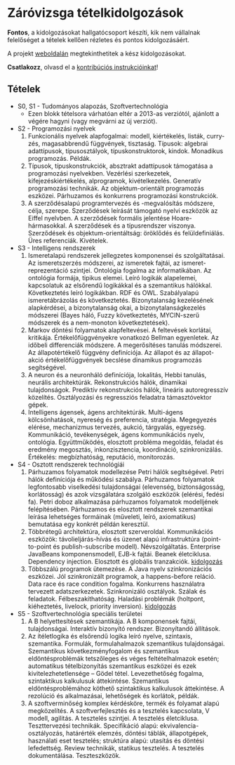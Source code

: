 # Záróvizsga tételkidolgozások

**Fontos**, a kidolgozásokat hallgatócsoport készíti, kik nem vállalnak felelőséget a tételek kellően rézletes és
pontos kidolgozásáért.

A projekt [weboldalán](https://rockkid777.github.io/pti-msc-2015-zv/) megtekinthetitek a kész kidolgozásokat.

**Csatlakozz**, olvasd el a [kontribúciós instrukcióinkat](CONTRIBUTING.md)!

## Tételek

- S0, S1 - Tudományos alapozás, Szoftvertechnológia
    + Ezen blokk tételsora várhatóan eltér a 2013-as verziótól, ajánlott a végére hagyni (vagy megvárni az új verziót).
- S2 - Programozási nyelvek
    1. Funkcionális nyelvek alapfogalmai: modell, kiértékelés, listák, curry-zés, magasabbrendű függvények, tisztaság.
    Típusok: algebrai adattípusok, típusosztályok, típuskonstruktorok, kindok. Monadikus programozás. Példák.
    2. Típusok, típuskonstrukciók, absztrakt adattípusok támogatása a programozási nyelvekben. Vezérlési szerkezetek,
    kifejezéskiértékelés, alprogramok, kivételkezelés. Generatív programozási technikák. Az objektum-orientált
    programozás eszközei. Párhuzamos és konkurrens programozási konstrukciók.
    3. A szerződésalapú programtervezés és -megvalósítás módszere, célja, szerepe. Szerződések leírását támogató nyelvi
    eszközök az Eiffel nyelvben. A szerződések formális jelentése Hoare-hármasokkal. A szerződések és a típusrendszer
    viszonya. Szerződések és objektum-orientáltság: öröklődés és felüldefiniálás. Üres referenciák. Kivételek.
- S3 - Intelligens rendszerek
    1. Ismeretalapú rendszerek jellegzetes komponensei és szolgáltatásai. Az ismeretszerzés módszerei, az ismeretek
    fajtái, az ismeret-reprezentáció szintjei. Ontológia fogalma az informatikában. Az ontológia formája, tipikus elemei.
    Leíró logikák alapelemei, kapcsolatuk az elsőrendű logikákkal és a szemantikus hálókkal. Következtetés leíró
    logikákban. RDF és OWL. Szabályalapú ismeretábrázolás és következtetés. Bizonytalanság kezelésének alapkérdései, a
    bizonytalanság okai, a bizonytalanságkezelés módszerei (Bayes háló, Fuzzy következtetés, MYCIN-szerű módszerek és a
    nem-monoton következtetések).
    2. Markov döntési folyamatok alapfeltevései. A feltevések korlátai, kritikája. Értékelőfüggvényekre vonatkozó
    Bellman egyenletek. Az időbeli differenciák módszere. A megerősítéses tanulás módszerei. Az állapotértékelő függvény
    definíciója. Az állapot és az állapot-akció értékelőfüggvények becslése dinamikus programozás segítségével.
    3. A neuron és a neuronháló definíciója, lokalitás, Hebbi tanulás, neurális architektúrák. Rekonstrukciós hálók,
    dinamikai tulajdonságok. Prediktív rekonstrukciós hálók, lineáris autoregresszív közelítés. Osztályozási és
    regressziós feladatra támasztóvektor gépek.
    4. Intelligens ágensek, ágens architektúrák. Multi-ágens kölcsönhatások, nyereség és preferencia, stratégia.
    Megegyezés elérése, mechanizmus tervezés, aukció, tárgyalás, egyezség. Kommunikáció, tevékenységek, ágens
    kommunikációs nyelv, ontológia. Együttműködés, elosztott probléma megoldás, feladat és eredmény megosztás,
    inkonzisztencia, koordináció, szinkronizálás. Értékelés: megbízhatóság, reputáció, monitorozás.
- S4 - Osztott rendszerek technológiái
    1. Párhuzamos folyamatok modellezése Petri hálók segítségével. Petri hálók definíciója és működési szabálya.
    Párhuzamos folyamatok legfontosabb viselkedési tulajdonságai (elevenség, biztonságosság, korlátosság) és azok
    vizsgálatára szolgáló eszközök (elérési, fedési fa). Petri doboz alkalmazása párhuzamos folyamatok modelljének
    felépítésében. Párhuzamos és elosztott rendszerek szemantikai leírása lehetséges formáinak (műveleti, leíró,
    axiomatikus) bemutatása egy konkrét példán keresztül.
    2. Többrétegű architektúra, elosztott szerveroldal. Kommunikációs eszközök: távolieljárás-hívás és üzenet alapú
    infrastruktúra (point-to-point és publish-subscribe modell). Névszolgáltatás. Enterprise JavaBeans komponensmodell,
    EJB-k fajtái. Beanek életciklusa. Dependency injection. Elosztott és globális tranzakciók.
    [kidolgozás](s04/2.md)
    3. Többszálú programok ütemezése. A Java nyelv szinkronizációs eszközei. Jól szinkronizált programok, a
    happens-before reláció. Data race és race condition fogalma. Konkurrens használatra tervezett adatszerkezetek.
    Szinkronizáló osztályok. Szálak és feladatok. Félbeszakíthatóság. Haladási problémák (holtpont, kiéheztetés,
    livelock, priority inversion).
    [kidolgozás](s04/3.md)
- S5 - Szoftvertechnológia speciális területei
    1. A B helyettesítések szemantikája. A B komponensek fajtái, tulajdonságai. Interaktív bizonyító rendszer.
    Bizonyítandó állítások.
    2. Az ítéletlogika és elsőrendű logika leíró nyelve, szintaxis, szemantika. Formulák, formulahalmazok szemantikus
    tulajdonságai. Szemantikus következményfogalom és szemantikus eldöntésproblémák tetszőleges és véges
    feltételhalmazok esetén; automatikus tételbizonyítás szemantikus eszközei és ezek kivitelezhetetlensége – Gödel
    tétel. Levezethetőség fogalma, szintaktikus kalkulusuk áttekintése. Szemantikus eldöntésproblémához köthető
    szintaktikus kalkulusok áttekintése. A rezolúció és alkalmazásai, lehetőségek és korlátok, példák.
    3. A szoftverminőség komplex kérdésköre, termék és folyamat alapú megközelítés. A szoftverfejlesztés és a tesztelés
    kapcsolata, V modell, agilitás. A tesztelés szintjei. A tesztelés életciklusa. Teszttervezési technikák.
    Specifikáció alapú: ekvivalencia-osztályozás, határérték elemzés, döntési táblák, állapotgépek, használati eset
    tesztelés; struktúra alapú: utasítás és döntési lefedettség. Review technikák, statikus tesztelés. A tesztelés
    dokumentálása. Teszteszközök.
